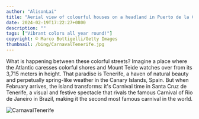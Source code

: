 ```yaml
---
author: "AlisonLai"
title: "Aerial view of colourful houses on a headland in Puerto de la Cruz, Tenerife, Spain"
date: 2024-02-19T17:22:27+0800
description: ""
tags: ["Vibrant colors all year round!"]
copyright: © Marco Bottigelli/Getty Images
thumbnail: /bing/CarnavalTenerife.jpg
---
```


What is happening between these colorful streets? Imagine a place where the Atlantic caresses colorful shores and Mount Teide watches over from its 3,715 meters in height. That paradise is Tenerife, a haven of natural beauty and perpetually spring-like weather in the Canary Islands, Spain. But when February arrives, the island transforms: it's Carnival time in Santa Cruz de Tenerife, a visual and festive spectacle that rivals the famous Carnival of Rio de Janeiro in Brazil, making it the second most famous carnival in the world.

![CarnavalTenerife](/bing/CarnavalTenerife.jpg)